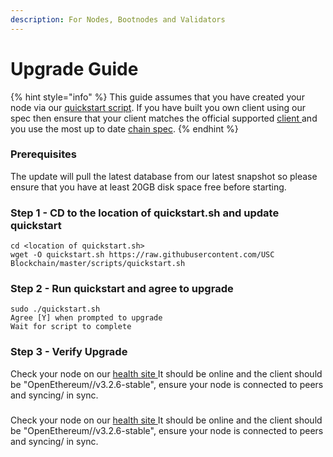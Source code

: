 ```yaml
---
description: For Nodes, Bootnodes and Validators
---
```


# Upgrade Guide

{% hint style="info" %}
This guide assumes that you have created your node via our [quickstart script](https://github.com/USCio/USC-network/blob/master/scripts/quickstart.sh). If you have built you own client using our spec then ensure that your client matches the official supported [client ](https://github.com/USCio/USC-network/blob/master/Dockerfile#L23)and you use the most up to date [chain spec](https://github.com/USCio/USC-network/blob/master/config/spec.json).
{% endhint %}

### Prerequisites

The update will pull the latest database from our latest snapshot so please ensure that you have at least 20GB disk space free before starting.

### Step 1 - CD to the location of quickstart.sh and update quickstart

```
cd <location of quickstart.sh>
wget -O quickstart.sh https://raw.githubusercontent.com/USC Blockchain/master/scripts/quickstart.sh
```

### Step 2 - Run quickstart and agree to upgrade

```
sudo ./quickstart.sh
Agree [Y] when prompted to upgrade
Wait for script to complete
```

### Step 3 - Verify Upgrade

Check your node on our [health site ](https://status.poolscan.io)It should be online and the client should be "OpenEthereum//v3.2.6-stable", ensure your node is connected to peers and syncing/ in sync.

### &#x20;<a href="#step-3-verify-upgrade" id="step-3-verify-upgrade"></a>

Check your node on our [health site ](https://status.poolscan.io/)It should be online and the client should be "OpenEthereum//v3.2.6-stable", ensure your node is connected to peers and syncing/ in sync.
